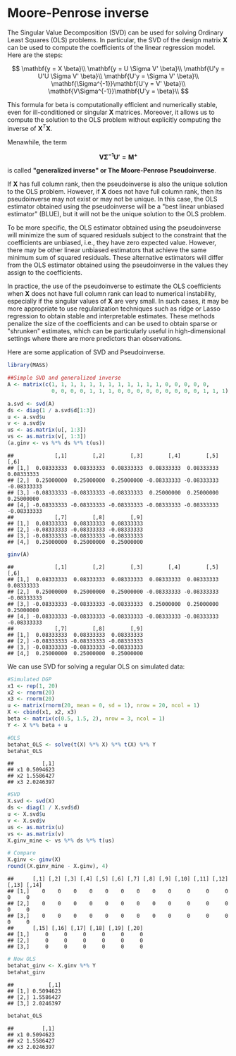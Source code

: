 # Moore-Penrose inverse 

The Singular Value Decomposition (SVD) can be used for solving Ordinary Least Squares (OLS) problems. In particular, the SVD of the design matrix $\mathbf{X}$ can be used to compute the coefficients of the linear regression model.  Here are the steps:
  
$$
\mathbf{y = X \beta}\\
\mathbf{y = U \Sigma V' \beta}\\
\mathbf{U'y = U'U \Sigma V' \beta}\\
\mathbf{U'y = \Sigma V' \beta}\\
\mathbf{\Sigma^{-1}}\mathbf{U'y =  V' \beta}\\
\mathbf{V\Sigma^{-1}}\mathbf{U'y =  \beta}\\
$$

This formula for beta is computationally efficient and numerically stable, even for ill-conditioned or singular $\mathbf{X}$ matrices. Moreover, it allows us to compute the solution to the OLS problem without explicitly computing the inverse of $\mathbf{X}^T \mathbf{X}$. 

Menawhile, the term

$$
\mathbf{V\Sigma^{-1}U' = M^+}
$$

is called **"generalized inverse" or The Moore-Penrose Pseudoinverse**.  

If $\mathbf{X}$ has full column rank, then the pseudoinverse is also the unique solution to the OLS problem. However, if $\mathbf{X}$ does not have full column rank, then its pseudoinverse may not exist or may not be unique. In this case, the OLS estimator obtained using the pseudoinverse will be a "best linear unbiased estimator" (BLUE), but it will not be the unique solution to the OLS problem.

To be more specific, the OLS estimator obtained using the pseudoinverse will minimize the sum of squared residuals subject to the constraint that the coefficients are unbiased, i.e., they have zero expected value. However, there may be other linear unbiased estimators that achieve the same minimum sum of squared residuals. These alternative estimators will differ from the OLS estimator obtained using the pseudoinverse in the values they assign to the coefficients.

In practice, the use of the pseudoinverse to estimate the OLS coefficients when $\mathbf{X}$ does not have full column rank can lead to numerical instability, especially if the singular values of $\mathbf{X}$ are very small. In such cases, it may be more appropriate to use regularization techniques such as ridge or Lasso regression to obtain stable and interpretable estimates. These methods penalize the size of the coefficients and can be used to obtain sparse or "shrunken" estimates, which can be particularly useful in high-dimensional settings where there are more predictors than observations.


Here are some application of SVD and Pseudoinverse.  


```r
library(MASS)

##Simple SVD and generalized inverse
A <- matrix(c(1, 1, 1, 1, 1, 1, 1, 1, 1, 1, 1, 1, 0, 0, 0, 0, 0,
              0, 0, 0, 0, 1, 1, 1, 0, 0, 0, 0, 0, 0, 0, 0, 0, 1, 1, 1), 9, 4)

a.svd <- svd(A)
ds <- diag(1 / a.svd$d[1:3])
u <- a.svd$u
v <- a.svd$v
us <- as.matrix(u[, 1:3])
vs <- as.matrix(v[, 1:3])
(a.ginv <- vs %*% ds %*% t(us))
```

```
##             [,1]        [,2]        [,3]        [,4]        [,5]        [,6]
## [1,]  0.08333333  0.08333333  0.08333333  0.08333333  0.08333333  0.08333333
## [2,]  0.25000000  0.25000000  0.25000000 -0.08333333 -0.08333333 -0.08333333
## [3,] -0.08333333 -0.08333333 -0.08333333  0.25000000  0.25000000  0.25000000
## [4,] -0.08333333 -0.08333333 -0.08333333 -0.08333333 -0.08333333 -0.08333333
##             [,7]        [,8]        [,9]
## [1,]  0.08333333  0.08333333  0.08333333
## [2,] -0.08333333 -0.08333333 -0.08333333
## [3,] -0.08333333 -0.08333333 -0.08333333
## [4,]  0.25000000  0.25000000  0.25000000
```

```r
ginv(A)
```

```
##             [,1]        [,2]        [,3]        [,4]        [,5]        [,6]
## [1,]  0.08333333  0.08333333  0.08333333  0.08333333  0.08333333  0.08333333
## [2,]  0.25000000  0.25000000  0.25000000 -0.08333333 -0.08333333 -0.08333333
## [3,] -0.08333333 -0.08333333 -0.08333333  0.25000000  0.25000000  0.25000000
## [4,] -0.08333333 -0.08333333 -0.08333333 -0.08333333 -0.08333333 -0.08333333
##             [,7]        [,8]        [,9]
## [1,]  0.08333333  0.08333333  0.08333333
## [2,] -0.08333333 -0.08333333 -0.08333333
## [3,] -0.08333333 -0.08333333 -0.08333333
## [4,]  0.25000000  0.25000000  0.25000000
```

We can use SVD for solving a regular OLS on simulated data:  


```r
#Simulated DGP
x1 <- rep(1, 20)
x2 <- rnorm(20)
x3 <- rnorm(20)
u <- matrix(rnorm(20, mean = 0, sd = 1), nrow = 20, ncol = 1)
X <- cbind(x1, x2, x3)
beta <- matrix(c(0.5, 1.5, 2), nrow = 3, ncol = 1)
Y <- X %*% beta + u

#OLS
betahat_OLS <- solve(t(X) %*% X) %*% t(X) %*% Y
betahat_OLS
```

```
##         [,1]
## x1 0.5094623
## x2 1.5586427
## x3 2.0246397
```

```r
#SVD
X.svd <- svd(X)
ds <- diag(1 / X.svd$d)
u <- X.svd$u
v <- X.svd$v
us <- as.matrix(u)
vs <- as.matrix(v)
X.ginv_mine <- vs %*% ds %*% t(us)

# Compare
X.ginv <- ginv(X)
round((X.ginv_mine - X.ginv), 4)
```

```
##      [,1] [,2] [,3] [,4] [,5] [,6] [,7] [,8] [,9] [,10] [,11] [,12] [,13] [,14]
## [1,]    0    0    0    0    0    0    0    0    0     0     0     0     0     0
## [2,]    0    0    0    0    0    0    0    0    0     0     0     0     0     0
## [3,]    0    0    0    0    0    0    0    0    0     0     0     0     0     0
##      [,15] [,16] [,17] [,18] [,19] [,20]
## [1,]     0     0     0     0     0     0
## [2,]     0     0     0     0     0     0
## [3,]     0     0     0     0     0     0
```

```r
# Now OLS
betahat_ginv <- X.ginv %*% Y
betahat_ginv
```

```
##           [,1]
## [1,] 0.5094623
## [2,] 1.5586427
## [3,] 2.0246397
```

```r
betahat_OLS
```

```
##         [,1]
## x1 0.5094623
## x2 1.5586427
## x3 2.0246397
```
  
